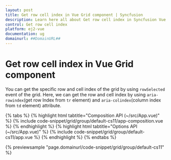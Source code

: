 ```yaml
---
layout: post
title: Get row cell index in Vue Grid component | Syncfusion
description: Learn here all about Get row cell index in Syncfusion Vue Grid component of Syncfusion Essential JS 2 and more.
control: Get row cell index 
platform: ej2-vue
documentation: ug
domainurl: ##DomainURL##
---
```


# Get row cell index in Vue Grid component

You can get the specific row and cell index of the grid by using `rowSelected` event of the grid. Here, we can get the row and cell index by using `aria-rowindex`(get row Index from `tr` element) and `aria-colindex`(column index from `td` element) attribute.

{% tabs %}
{% highlight html tabtitle="Composition API (~/src/App.vue)" %}
{% include code-snippet/grid/group/default-cs11/app-composition.vue %}
{% endhighlight %}
{% highlight html tabtitle="Options API (~/src/App.vue)" %}
{% include code-snippet/grid/group/default-cs11/app.vue %}
{% endhighlight %}
{% endtabs %}
        
{% previewsample "page.domainurl/code-snippet/grid/group/default-cs11" %}